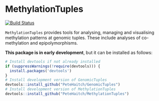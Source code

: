 MethylationTuples
================================================================================
[![Build Status](https://travis-ci.org/PeteHaitch/MethylationTuples.png?branch=master)](https://travis-ci.org/PeteHaitch/MethylationTuples)

`MethylationTuples` provides tools for analysing, managing and visualising 
methylation patterns at genomic tuples. These include analyses of 
co-methylation and epipolymorphisms.

__This package is in early development__, but it 
can be installed as follows:

```R
# Install devtools if not already installed
if (suppressWarnings(!require(devtools))) {
  install.packages('devtools')  
}
# Install development version of GenomicTuples
devtools::install_github("PeteHaitch/GenomicTuples")
# Install development version of MethylationTuples
devtools::install_github("PeteHaitch/MethylationTuples")
```
